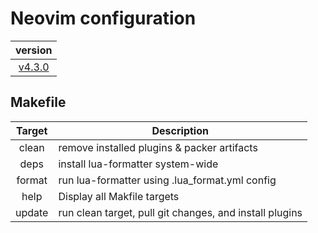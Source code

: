 # Neovim configuration

|                                version                                |
| :-------------------------------------------------------------------: |
| [v4.3.0](https://github.com/vladdoster/neovim-configuration/releases) |

## Makefile

| Target | Description                                             |
| :----: | ------------------------------------------------------- |
| clean  | remove installed plugins & packer artifacts             |
|  deps  | install lua-formatter system-wide                       |
| format | run lua-formatter using .lua_format.yml config          |
|  help  | Display all Makfile targets                             |
| update | run clean target, pull git changes, and install plugins |
